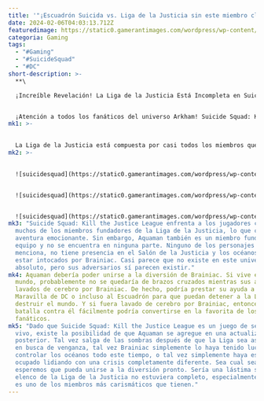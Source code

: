 ```yaml
---
title: '"¡Escuadrón Suicida vs. Liga de la Justicia sin este miembro clave! 😱"'
date: 2024-02-06T04:03:13.712Z
featuredimage: https://static0.gamerantimages.com/wordpress/wp-content/uploads/2024/02/suicide-squad-king-shark.jpg?q=50&fit=contain&w=1140&h=&dpr=1.5
categoria: Gaming
tags:
  - "#Gaming"
  - "#SuicideSquad"
  - "#DC"
short-description: >-
  **\

  ¡Increíble Revelación! La Liga de la Justicia Está Incompleta en Suicide Squad: Kill the Justice League**


  ¡Atención a todos los fanáticos del universo Arkham! Suicide Squad: Kill the Justice League ha expandido enormemente el universo al presentar no solo al equipo titular, sino también a la poderosa Liga de la Justicia. Por primera vez en la serie, los jugadores pueden interactuar con más que solo el elenco de personajes de Batman. Aunque la mayoría de ellos están lavados de cerebro durante todo el juego, ¡finalmente es genial ver a estos poderosos héroes! Sin embargo, parece que un personaje prominente ha sido omitido en la diversión de Suicide Squad: Kill the Justice League.
mk1: >-
  

  La Liga de la Justicia está compuesta por casi todos los miembros que los fanáticos de DC han llegado a esperar a lo largo de los años. Superman lidera el equipo, Batman aporta su experiencia, Green Lantern es una constante molestia para los jugadores, Flash atraviesa Metrópolis a gran velocidad, y Wonder Woman ayuda al Escuadrón durante todo el juego. Sin embargo, Aquaman parece haber sido dejado de lado. Aunque hay referencias a él, no pasó el corte y su ausencia se siente profundamente.
mk2: >-
  

  ![suicidesquad](https://static0.gamerantimages.com/wordpress/wp-content/uploads/2024/02/king-shark-waving-in-a-kiddie-pool.jpg?q=50&fit=contain&w=750&h=415&dpr=1.5 "suicidesquad")


  ![suicidesquad](https://static0.gamerantimages.com/wordpress/wp-content/uploads/2024/02/harley-quinn-smirking.jpg?q=50&fit=contain&w=750&h=415&dpr=1.5 "suicidesquad")


  ![suicidesquad](https://static0.gamerantimages.com/wordpress/wp-content/uploads/2024/01/mixcollage-31-jan-2024-01-23-pm-6649.jpg?q=50&fit=contain&w=750&h=415&dpr=1.5 "suicidesquad")
mk3: "Suicide Squad: Kill the Justice League enfrenta a los jugadores contra
  muchos de los miembros fundadores de la Liga de la Justicia, lo que crea una
  aventura emocionante. Sin embargo, Aquaman también es un miembro fundador del
  equipo y no se encuentra en ninguna parte. Ninguno de los personajes lo
  menciona, no tiene presencia en el Salón de la Justicia y los océanos parecen
  estar intocados por Brainiac. Casi parece que no existe en este universo en
  absoluto, pero sus adversarios sí parecen existir."
mk4: Aquaman debería poder unirse a la diversión de Brainiac. Si vive en este
  mundo, probablemente no se quedaría de brazos cruzados mientras sus amigos son
  lavados de cerebro por Brainiac. De hecho, podría prestar su ayuda a la Mujer
  Maravilla de DC o incluso al Escuadrón para que puedan detener a la Liga de
  destruir el mundo. Y si fuera lavado de cerebro por Brainiac, entonces una
  batalla contra él fácilmente podría convertirse en la favorita de los
  fanáticos.
mk5: "Dado que Suicide Squad: Kill the Justice League es un juego de servicio en
  vivo, existe la posibilidad de que Aquaman se agregue en una actualización
  posterior. Tal vez salga de las sombras después de que la Liga sea asesinada
  en busca de venganza, tal vez Brainiac simplemente lo haya tenido luchando por
  controlar los océanos todo este tiempo, o tal vez simplemente haya estado
  ocupado lidiando con una crisis completamente diferente. Sea cual sea el caso,
  esperemos que pueda unirse a la diversión pronto. Sería una lástima si el
  elenco de la Liga de la Justicia no estuviera completo, especialmente porque
  es uno de los miembros más carismáticos que tienen."
---
```

